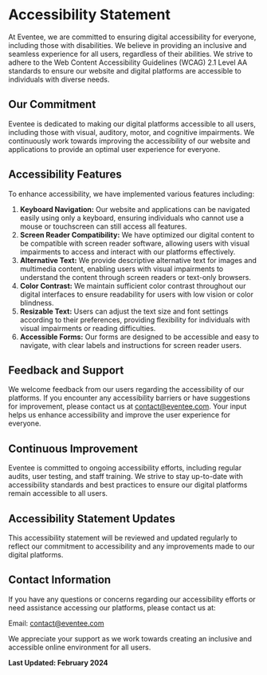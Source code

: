 # Accessibility Statement

At Eventee, we are committed to ensuring digital accessibility for everyone,
including those with disabilities. We believe in providing an inclusive and
seamless experience for all users, regardless of their abilities. We strive to
adhere to the Web Content Accessibility Guidelines (WCAG) 2.1 Level AA standards
to ensure our website and digital platforms are accessible to individuals with
diverse needs.

## Our Commitment

Eventee is dedicated to making our digital platforms accessible to all users,
including those with visual, auditory, motor, and cognitive impairments. We
continuously work towards improving the accessibility of our website and
applications to provide an optimal user experience for everyone.

## Accessibility Features

To enhance accessibility, we have implemented various features including:

1. **Keyboard Navigation:** Our website and applications can be navigated easily
   using only a keyboard, ensuring individuals who cannot use a mouse or
   touchscreen can still access all features.
2. **Screen Reader Compatibility:** We have optimized our digital content to be
   compatible with screen reader software, allowing users with visual
   impairments to access and interact with our platforms effectively.
3. **Alternative Text:** We provide descriptive alternative text for images and
   multimedia content, enabling users with visual impairments to understand the
   content through screen readers or text-only browsers.
4. **Color Contrast:** We maintain sufficient color contrast throughout our
   digital interfaces to ensure readability for users with low vision or color
   blindness.
5. **Resizable Text:** Users can adjust the text size and font settings
   according to their preferences, providing flexibility for individuals with
   visual impairments or reading difficulties.
6. **Accessible Forms:** Our forms are designed to be accessible and easy to
   navigate, with clear labels and instructions for screen reader users.

## Feedback and Support

We welcome feedback from our users regarding the accessibility of our platforms.
If you encounter any accessibility barriers or have suggestions for improvement,
please contact us at [contact@eventee.com](mailto:contact@eventee.com). Your
input helps us enhance accessibility and improve the user experience for
everyone.

## Continuous Improvement

Eventee is committed to ongoing accessibility efforts, including regular audits,
user testing, and staff training. We strive to stay up-to-date with
accessibility standards and best practices to ensure our digital platforms
remain accessible to all users.

## Accessibility Statement Updates

This accessibility statement will be reviewed and updated regularly to reflect
our commitment to accessibility and any improvements made to our digital
platforms.

## Contact Information

If you have any questions or concerns regarding our accessibility efforts or
need assistance accessing our platforms, please contact us at:

Email: [contact@eventee.com](mailto:contact@eventee.com)

We appreciate your support as we work towards creating an inclusive and
accessible online environment for all users.

**Last Updated: February 2024**
